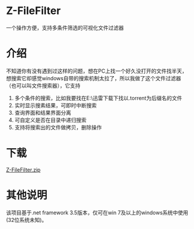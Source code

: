 # Z-FileFilter
一个操作方便，支持多条件筛选的可视化文件过滤器
# 介绍
不知道你有没有遇到过这样的问题，想在PC上找一个好久没打开的文件找半天，想搜索它却感觉windows自带的搜索机制太拉了，所以我做了这个文件过滤器（也可以叫文件搜索器），它支持

1. 多个条件的搜索，比如我要找在E:\迅雷下载下找以.torrent为后缀名的文件
2. 实时显示搜素结果，可即时中断搜索
3. 查询界面和结果界面分离
4. 可自定义是否在目录中递归搜索
5. 支持将搜索出的文件做拷贝，删除操作

# 下载
[Z-FileFilter.zip](https://github.com/hlz2516/Z-FileFilter/releases/download/20211128/Z-FileFilter.v1.3.zip)

# 其他说明
该项目基于.net framework 3.5版本，仅可在win 7及以上的windows系统中使用(32位系统未知)。
